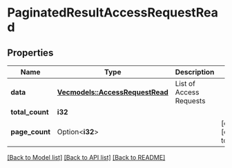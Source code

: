 # PaginatedResultAccessRequestRead

## Properties

Name | Type | Description | Notes
------------ | ------------- | ------------- | -------------
**data** | [**Vec<models::AccessRequestRead>**](AccessRequestRead.md) | List of Access Requests | 
**total_count** | **i32** |  | 
**page_count** | Option<**i32**> |  | [optional][default to 0]

[[Back to Model list]](../README.md#documentation-for-models) [[Back to API list]](../README.md#documentation-for-api-endpoints) [[Back to README]](../README.md)



